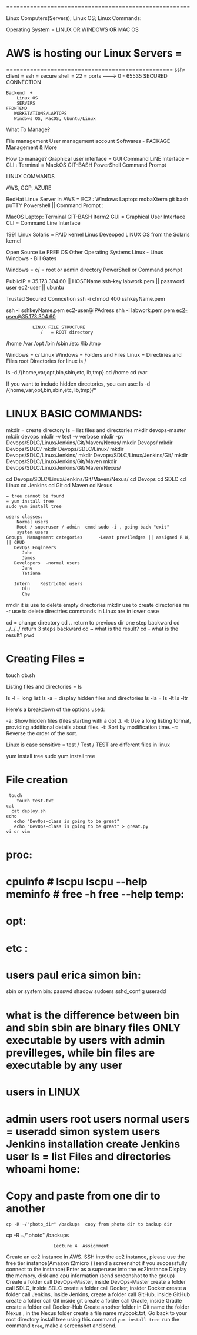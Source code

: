 ======================================================

Linux Computers(Servers); Linux OS; Linux Commands:

Operating System = LINUX OR WINDOWS OR MAC OS
# AWS is hosting our Linux Servers =

=================================================
ssh-client = ssh = secure shell = 22 =
ports ---> 0 - 65535
SECURED CONNECTION

    Backend  +      
        Linux OS
        SERVERS
    FRONTEND
       WORKSTATIONS/LAPTOPS
       Windows OS, MacOS, Ubuntu/Linux

What To Manage?

File management
User management account
Softwares - PACKAGE Management
     & More

How to manage?
    Graphical user interface = GUI
    Command LiNE Interface = CLI :
         Terminal = MackOS
         GIT-BASH
         PowerShell
         Command Prompt

LINUX COMMANDS

AWS, GCP, AZURE

 RedHat Linux Server in AWS = EC2 :
 Windows Laptop:
    mobaXterm
    git bash
    puTTY
    Powershell || Command Prompt :

MacOS Laptop:
   Terminal
   GIT-BASH
   Iterm2
   GUI = Graphical User Interface
   CLI = Command Line Interface

1991 Linux
   Solaris = PAID
     kernel
       Linus Deveoped LINUX OS from the Solaris kernel

Open Source i.e FREE OS
Other Operating Systems
   Linux - Linus   
   Windows - Bill Gates

Windows = c/ = root or admin directory
    PowerShell or Command prompt

PublicIP = 35.173.304.60  || HOSTName 
ssh-key labwork.pem           || password
user ec2-user             || ubuntu

Trusted Secured Conncetion
   ssh -i chmod 400 sshkeyName.pem

ssh -i sshkeyName.pem ec2-user@IPAdress
shh  -i labwork.pem.pem ec2-user@35.173.304.60

              LINUX FILE STRUCTURE
                 /   = ROOT directory

/home  /var  /opt  /bin  /sbin  /etc /lib  /tmp

Windows = c/
Linux
Windows = Folders and Files
Linux = Directiries and Files
     root Directories for linux is 
     /
         
ls -d /{home,var,opt,bin,sbin,etc,lib,tmp}
cd /home
cd /var


If you want to include hidden directories, you can use:
ls -d /{home,var,opt,bin,sbin,etc,lib,tmp}/*


LINUX BASIC COMMANDS:
===================
 mkdir = create directory
 ls = list files and directories
 mkdir devops-master
 mkdir devops
 mkdir -v test
                    -v verbose
    mkdir -pv Devops/SDLC/Linux/Jenkins/Git/Maven/Nexus/ 
              mkdir Devops/
              mkdir Devops/SDLC/
              mkdir Devops/SDLC/Linux/
              mkdir Devops/SDLC/Linux/Jenkins/
              mkdir Devops/SDLC/Linux/Jenkins/Git/
              mkdir Devops/SDLC/Linux/Jenkins/Git/Maven
              mkdir Devops/SDLC/Linux/Jenkins/Git/Maven/Nexus/ 

 cd Devops/SDLC/Linux/Jenkins/Git/Maven/Nexus/
 cd Devops
 cd SDLC
 cd Linux
 cd Jenkins
 cd Git
 cd Maven
 cd Nexus     


    = tree cannot be found
    = yum install tree
    sudo yum install tree

    users classes:
        Normal users
        Root / superuser / admin  cmmd sudo -i , going back "exit"
        system users
    Groups  Management categories      -Least previledges || assigned R W, || CRUD
       DevOps Engineers
          John
          James
       Developers  -normal users
          Jane
          Tatiana

       Intern    Restricted users
          Olu
          Che

rmdir it is use to delete empty directories
mkdir use to create directories
rm -r use to delete directries
commands in Linux are in lower case

cd = change directory
cd .. return to previous dir one step backward
cd ../../../  return  3 steps backward
cd ~    what is the result?
cd - what is the result?
pwd

Creating Files =
================
   touch db.sh

Listing files and directories = ls

ls -l  = long list
ls -a  = display hidden files and directories
ls -la  =
ls -lt
ls -ltr


Here's a breakdown of the options used:

-a: Show hidden files (files starting with a dot .).
-l: Use a long listing format, providing additional details about files.
-t: Sort by modification time.
-r: Reverse the order of the sort.


Linux is case sensitive =
   test / Test / TEST are different files in linux

yum install tree
sudo yum install tree

File creation
===========
     touch
        touch test.txt
    cat
      cat deploy.sh
    echo
       echo "DevOps-class is going to be great"
       echo "DevOps-class is going to be great" > great.py
    vi or vim

proc:
======
  cpuinfo    # lscpu  lscpu --help
  meminfo    # free -h        free --help
temp:
=====
opt:
====
etc :
====
  users
    paul
    erica
    simon
bin:
====
sbin or system bin:
   passwd
   shadow
   sudoers
   sshd_config
   useradd

what is the difference between bin and sbin
   sbin are binary files ONLY executable by users with admin previlleges, while 
   bin files are executable by any user
=====
users in LINUX
==============
   admin users
       root users
       normal users =
        useradd simon
        system users
            Jenkins installation create Jenkins user
ls = list Files and directories
whoami
home:
=====

Copy and paste from one dir to another
================================
    cp -R ~/"photo_dir" /backups  copy from photo dir to backup dir

cp -R ~/"photo" /backups




                      Lecture 4  Assignment 
Create an ec2 instance in AWS. SSH into the ec2 instance, please use the free tier instance(Amazon t2micro ) (send a screenshot if you successfully connect to the instance)
Enter as a superuser into the ec2Instance
Display the memory, disk and cpu information (send screenshot to the group)
Create a folder call DevOps-Master, inside DevOps-Master create a folder call SDLC, inside SDLC create a folder call Docker, insider Docker create a folder call Jenkins, inside Jenkins, create a folder call GitHub, inside GitHub create a folder call Git inside git create a folder call Gradle, inside Gradle create a folder call Docker-Hub
Create another folder in Git name the folder Nexus , in the Nexus folder create a file name mybook.txt,
Go back to your root directory install tree using this command `yum install tree
`run the command  `tree`, make a screenshot and send.




